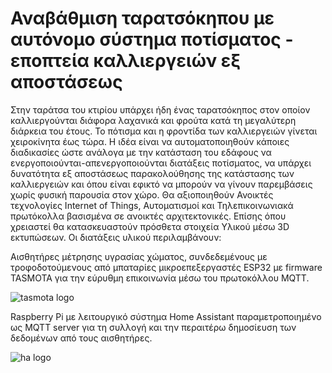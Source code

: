 <h1><b>Αναβάθμιση ταρατσόκηπου με αυτόνομο σύστημα ποτίσματος - εποπτεία καλλιεργειών εξ αποστάσεως</b></h1>

Στην ταράτσα του κτιρίου υπάρχει ήδη ένας ταρατσόκηπος στον οποίον καλλιεργούνται διάφορα λαχανικά και φρούτα κατά τη μεγαλύτερη διάρκεια του έτους. 
Το πότισμα και η φροντίδα των καλλιεργειών γίνεται χειροκίνητα έως τώρα. Η ιδέα είναι να αυτοματοποιηθούν κάποιες διαδικασίες ώστε ανάλογα με την κατάσταση του εδάφους
να ενεργοποιούνται-απενεργοποιούνται διατάξεις ποτίσματος, να υπάρχει δυνατότητα εξ αποστάσεως παρακολούθησης της κατάστασης των καλλιεργειών και όπου είναι εφικτό να 
μπορούν να γίνουν παρεμβάσεις χωρίς φυσική παρουσία στον χώρο. Θα αξιοποιηθούν Ανοικτές τεχνολογίες Internet of Things, Αυτοματισμοί και Τηλεπικοινωνιακά πρωτόκολλα βασισμένα σε ανοικτές αρχιτεκτονικές. Επίσης όπου χρειαστεί θα κατασκευαστούν πρόσθετα στοιχεία Υλικού μέσω 3D εκτυπώσεων.
Οι διατάξεις υλικού περιλαμβάνουν:

Αισθητήρες μέτρησης υγρασίας χώματος, συνδεδεμένους με τροφοδοτούμενους από μπαταρίες μικροεπεξεργαστές ESP32 με firmware TASMOTA για την εύρυθμη επικοινωνία μέσω του πρωτοκόλλου MQTT.

![tasmota logo](https://user-images.githubusercontent.com/99434931/164202307-7b28359d-5741-40cf-bac4-1940b43bac7a.png)

Raspberry Pi με λειτουργικό σύστημα Home Assistant παραμετροποιημένο ως MQTT server για τη συλλογή και την περαιτέρω δημοσίευση των δεδομένων από τους αισθητήρες.

![ha logo](https://user-images.githubusercontent.com/99434931/164203535-b7f3b691-02e9-493a-82ef-34072d59f442.png)
